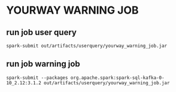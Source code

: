 # YOURWAY WARNING JOB


## run job user query

    spark-submit out/artifacts/userquery/yourway_warning_job.jar

## run job warning job

    spark-submit --packages org.apache.spark:spark-sql-kafka-0-10_2.12:3.1.2 out/artifacts/userquery/yourway_warning_job.jar